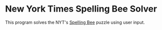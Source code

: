 # New York Times Spelling Bee Solver

This program solves the NYT's [Spelling Bee](https://www.nytimes.com/puzzles/spelling-bee) puzzle using user input.
